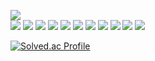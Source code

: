 <img src="https://capsule-render.vercel.app/api?type=waving&color=auto&height=200&section=header&text=DevelopeWithTeam&fontSize=90"/><br/>
<img src="https://img.shields.io/badge/Java-바탕색?style=flat&logo=Java&logoColor=white"/>
<img src="https://img.shields.io/badge/아이콘내용-바탕색?style=flat&logo=Python&logoColor=white"/>
<img src="https://img.shields.io/badge/아이콘내용-바탕색?style=flat&logo=aws&logoColor=white"/>
<img src="https://img.shields.io/badge/아이콘내용-바탕색?style=flat&logo=spring&logoColor=white"/>
<img src="https://img.shields.io/badge/아이콘내용-바탕색?style=flat&logo=docker&logoColor=white"/>
<img src="https://img.shields.io/badge/아이콘내용-바탕색?style=flat&logo=로고이름&logoColor=white"/>
<img src="https://img.shields.io/badge/아이콘내용-바탕색?style=flat&logo=로고이름&logoColor=white"/>
<img src="https://img.shields.io/badge/아이콘내용-바탕색?style=flat&logo=로고이름&logoColor=white"/>
<img src="https://img.shields.io/badge/아이콘내용-바탕색?style=flat&logo=로고이름&logoColor=white"/>
<img src="https://img.shields.io/badge/아이콘내용-바탕색?style=flat&logo=로고이름&logoColor=white"/>
<img src="https://img.shields.io/badge/아이콘내용-바탕색?style=flat&logo=로고이름&logoColor=white"/>

[![Solved.ac Profile](http://mazassumnida.wtf/api/generate_badge?boj=socialable)](https://solved.ac/socialable)<br/>
<!--
**bigleaderman/bigleaderman** is a ✨ _special_ ✨ repository because its `README.md` (this file) appears on your GitHub profile.

Here are some ideas to get you started:

- 🔭 I’m currently working on ...
- 🌱 I’m currently learning ...
- 👯 I’m looking to collaborate on ...
- 🤔 I’m looking for help with ...
- 💬 Ask me about ...
- 📫 How to reach me: ...
- 😄 Pronouns: ...
- ⚡ Fun fact: ...
-->
